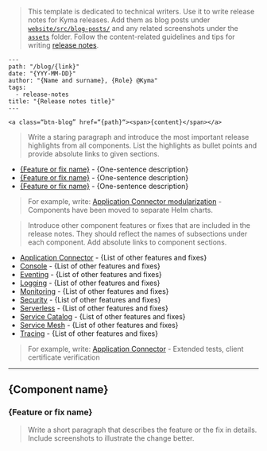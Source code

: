 > This template is dedicated to technical writers. Use it to write release notes for Kyma releases. Add them as blog posts under [`website/src/blog-posts/`](https://github.com/kyma-project/website/tree/master/src/blog-posts) and any related screenshots under the [`assets`](https://github.com/kyma-project/website/tree/master/src/blog-posts/assets) folder. Follow the content-related guidelines and tips for writing [release notes](../../release-notes.md).

<!-- Fill in the required metadata for the blog post to render properly on the "kyma-project.io" website. Remember to remove the code block. -->

```
---
path: "/blog/{link}"
date: "{YYY-MM-DD}"
author: "{Name and surname}, {Role} @Kyma"
tags:
  - release-notes
title: "{Release notes title}"
---
```

<!-- This line adds a button that allows you to download the latest release. Provide the path to the release on GitHub in place of the {path} placeholder and put "Download {version number}" in place of the {content} placeholder. Remember to remove the code block. -->

```
<a class=“btn-blog” href=“{path}“><span>{content}</span></a>
```

> Write a staring paragraph and introduce the most important release highlights from all components. List the highlights as bullet points and provide absolute links to given sections.

- [{Feature or fix name}](#absolute-link-to-subsection) - {One-sentence description}
- [{Feature or fix name}](#absolute-link-to-subsection) - {One-sentence description}
- [{Feature or fix name}](#absolute-link-to-subsection) - {One-sentence description}

> For example, write:
> [Application Connector modularization](#section-link) - Components have been moved to separate Helm charts.

> Introduce other component features or fixes that are included in the release notes. They should reflect the names of subsections under each component. Add absolute links to component sections.

- [Application Connector](#absolute-link-to-subsection) - {List of other features and fixes}
- [Console](#absolute-link-to-subsection) - {List of other features and fixes}
- [Eventing](#absolute-link-to-subsection) - {List of other features and fixes}
- [Logging](#absolute-link-to-subsection) - {List of other features and fixes}
- [Monitoring](#absolute-link-to-subsection) - {List of other features and fixes}
- [Security](#absolute-link-to-subsection) - {List of other features and fixes}
- [Serverless](#absolute-link-to-subsection) - {List of other features and fixes}
- [Service Catalog](#absolute-link-to-subsection) - {List of other features and fixes}
- [Service Mesh](#absolute-link-to-subsection) - {List of other features and fixes}
- [Tracing](#absolute-link-to-subsection) - {List of other features and fixes}

> For example, write:
> [Application Connector](https://kyma-project.io/blog/release-notes-05#application-connector) - Extended tests, client certificate verification

---

## {Component name}

### {Feature or fix name}

> Write a short paragraph that describes the feature or the fix in details. Include screenshots to illustrate the change better.
